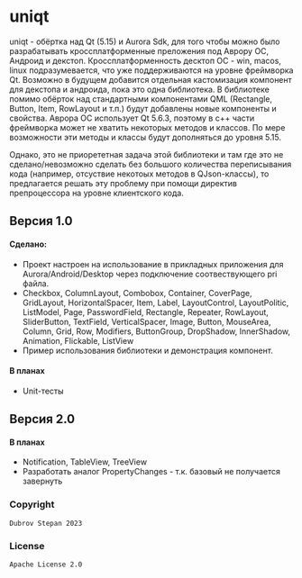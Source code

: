 # uniqt

uniqt - обёртка над Qt (5.15) и Aurora Sdk, для того чтобы можно было разрабатывать кроссплатформенные преложения под Аврору ОС, Андроид и декстоп. Кроссплатформенность десктоп ОС - win, macos, linux подразумевается, что уже поддерживаются на уровне фреймворка Qt. Возможно в будущем добавится отдельная кастомизация компонент для декстопа и андроида, пока это одна библиотека.
В библиотеке помимо обёрток над стандартными компонентами QML (Rectangle, Button, Item, RowLayout и т.п.) будут добавлены новые компоненты и свойства.
Аврора ОС использует Qt 5.6.3, поэтому в c++ части фреймворка может не хватить некоторых методов и классов. По мере возможности эти методы и классы будут дополняться до уровня 5.15.

Однако, это не приорететная задача этой библиотеки и там где это не сделано/невозможно сделать без большого количества переписывания кода (например, отсуствие некотоых методов в QJson-классы),
то предлагается решать эту проблему при помощи директив препроцессора на уровне клиентского кода.

## Версия 1.0
#### Сделано:
- Проект настроен на использование в прикладных приложения для Aurora/Android/Desktop через подключение соотвествующего pri файла.
- Checkbox, ColumnLayout, Combobox, Container, CoverPage, GridLayout, HorizontalSpacer, Item, Label, LayoutControl, LayoutPolitic, ListModel, Page, PasswordField, Rectangle, 
Repeater, RowLayout, SliderButton, TextField, VerticalSpacer, Image, Button, MouseArea, Column, Grid, Row, Modifiers, ButtonGroup, DropShadow, InnerShadow, Animation, Flickable, ListView
- Пример использования библиотеки и демонстрация компонент.

#### В планах
- Unit-тесты

## Версия 2.0
#### В планах
- Notification, TableView, TreeView
- Разработать аналог PropertyChanges - т.к. базовый не получается завернуть

### Copyright

```
Dubrov Stepan 2023
```

### License

```
Apache License 2.0
```
